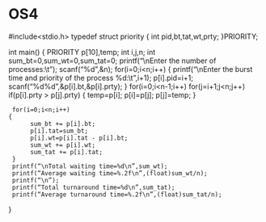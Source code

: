 # OS4
#include<stdio.h>
typedef struct priority
{
   int pid,bt,tat,wt,prty;
}PRIORITY;
 
int main()
{
   PRIORITY p[10],temp;
   int i,j,n;
   int sum_bt=0,sum_wt=0,sum_tat=0;
   printf(“\nEnter the number of processes:\t”);
   scanf(“%d”,&n);
   for(i=0;i<n;i++)
   {
        printf(“\nEnter the burst time and priority of the process %d:\t”,i+1);
        p[i].pid=i+1;
        scanf(“%d%d”,&p[i].bt,&p[i].prty);
   }
    for(i=0;i<n-1;i++)
    for(j=i+1;j<n;j++)
    if(p[i].prty > p[j].prty)
    {
         temp=p[i];
         p[i]=p[j];
         p[j]=temp;
    }
   
 
     for(i=0;i<n;i++)
    {
          sum_bt += p[i].bt;
          p[i].tat=sum_bt;
          p[i].wt=p[i].tat - p[i].bt;
          sum_wt += p[i].wt;
          sum_tat += p[i].tat;
     }
     printf(“\nTotal waiting time=%d\n”,sum_wt);
     printf(“Average waiting time=%.2f\n”,(float)sum_wt/n);
     printf(“\n”);
     printf(“Total turnaround time=%d\n”,sum_tat);
     printf(“Average turnaround time=%.2f\n”,(float)sum_tat/n);
}
